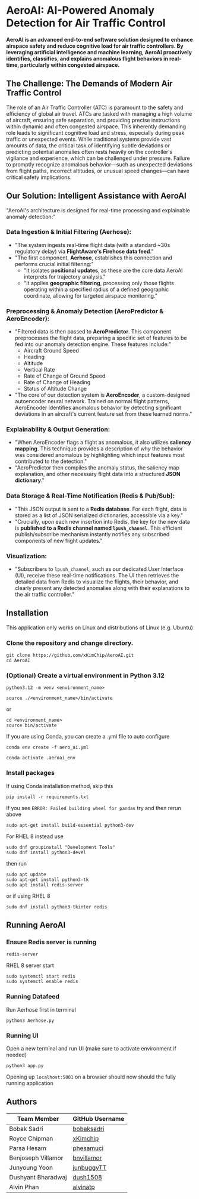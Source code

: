 # AeroAI: AI-Powered Anomaly Detection for Air Traffic Control

**AeroAI is an advanced end-to-end software solution designed to enhance airspace safety and reduce cognitive load for air traffic controllers. By leveraging artificial intelligence and machine learning, AeroAI proactively identifies, classifies, and explains anomalous flight behaviors in real-time, particularly within congested airspace.**

## The Challenge: The Demands of Modern Air Traffic Control

The role of an Air Traffic Controller (ATC) is paramount to the safety and efficiency of global air travel. ATCs are tasked with managing a high volume of aircraft, ensuring safe separation, and providing precise instructions within dynamic and often congested airspace. This inherently demanding role leads to significant cognitive load and stress, especially during peak traffic or unexpected events. While traditional systems provide vast amounts of data, the critical task of identifying subtle deviations or predicting potential anomalies often rests heavily on the controller's vigilance and experience, which can be challenged under pressure. Failure to promptly recognize anomalous behavior—such as unexpected deviations from flight paths, incorrect altitudes, or unusual speed changes—can have critical safety implications.

## Our Solution: Intelligent Assistance with AeroAI
"AeroAI's architecture is designed for real-time processing and explainable anomaly detection:"

### Data Ingestion & Initial Filtering (Aerhose):
* "The system ingests real-time flight data (with a standard ~30s regulatory delay) via **FlightAware's Firehose data feed**."
* "The first component, **Aerhose**, establishes this connection and performs crucial initial filtering:"
    * "It isolates **positional updates**, as these are the core data AeroAI interprets for trajectory analysis."
    * "It applies **geographic filtering**, processing only those flights operating within a specified radius of a defined geographic coordinate, allowing for targeted airspace monitoring."

### Preprocessing & Anomaly Detection (AeroPredictor & AeroEncoder):
* "Filtered data is then passed to **AeroPredictor**. This component preprocesses the flight data, preparing a specific set of features to be fed into our anomaly detection engine. These features include:"
    * Aircraft Ground Speed
    * Heading
    * Altitude
    * Vertical Rate
    * Rate of Change of Ground Speed
    * Rate of Change of Heading
    * Status of Altitude Change
* "The core of our detection system is **AeroEncoder**, a custom-designed autoencoder neural network. Trained on normal flight patterns, AeroEncoder identifies anomalous behavior by detecting significant deviations in an aircraft's current feature set from these learned norms."

### Explainability & Output Generation:
* "When AeroEncoder flags a flight as anomalous, it also utilizes **saliency mapping**. This technique provides a description of *why* the behavior was considered anomalous by highlighting which input features most contributed to the detection."
* "AeroPredictor then compiles the anomaly status, the saliency map explanation, and other necessary flight data into a structured **JSON dictionary**."

### Data Storage & Real-Time Notification (Redis & Pub/Sub):
* "This JSON output is sent to a **Redis database**. For each flight, data is stored as a list of JSON serialized dictionaries, accessible via a key."
* "Crucially, upon each new insertion into Redis, the key for the new data is **published to a Redis channel named `lpush_channel`**. This efficient publish/subscribe mechanism instantly notifies any subscribed components of new flight updates."

### Visualization:
* "Subscribers to `lpush_channel`, such as our dedicated User Interface (UI), receive these real-time notifications. The UI then retrieves the detailed data from Redis to visualize the flights, their behavior, and clearly present any detected anomalies along with their explanations to the air traffic controller."

## Installation
This application only works on Linux and distributions of Linux (e.g. Ubuntu)
### Clone the repository and change directory.
```
git clone https://github.com/xKimChip/AeroAI.git
cd AeroAI
```

### (Optional) Create a virtual environment in Python 3.12
```
python3.12 -m venv <environment_name>
```
```
source ./<environment_name>/bin/activate
```
or
```
cd <environment_name>
source bin/activate
```
If you are using Conda, you can create a .yml file to auto configure
```
conda env create -f aero_ai.yml

conda activate .aeroai_env
```

### Install packages
If using Conda installation method, skip this
```
pip install -r requirements.txt
```
If you see `ERROR: Failed building wheel for pandas` try and then rerun above
```
sudo apt-get install build-essential python3-dev
```
For RHEL 8 instead use
```
sudo dnf groupinstall "Development Tools"
sudo dnf install python3-devel
```

then run
```
sudo apt update
sudo apt-get install python3-tk
sudo apt install redis-server
```
or if using RHEL 8
```
sudo dnf install python3-tkinter redis
```

## Running AeroAI
### Ensure Redis server is running
```
redis-server
```
RHEL 8 server start
```
sudo systemctl start redis
sudo systemctl enable redis
```
### Running Datafeed
Run Aerhose first in terminal
```
python3 Aerhose.py
```
### Running UI
Open a new terminal and run UI (make sure to activate environment if needed)
```
python3 app.py
```
Opening up `localhost:5001` on a browser should now should the fully running application







## Authors
| Team Member         | GitHub Username |
|---------------------|----------------|
| Bobak Sadri       | [bobaksadri](https://github.com/bobaksadri) |
| Royce Chipman      | [xKimchip](https://github.com/xKimchip) |
| Parsa Hesam        | [phesamuci](https://github.com/phesamuci) |
| Benjoseph Villamor | [bnvillamor](https://github.com/bnvillamor) |
| Junyoung Yoon      | [junbuggyTT](https://github.com/junbuggyTT) |
| Dushyant Bharadwaj | [dush1508](https://github.com/dush1508) |
| Alvin Phan         | [alvinatp](https://github.com/alvinatp) |
